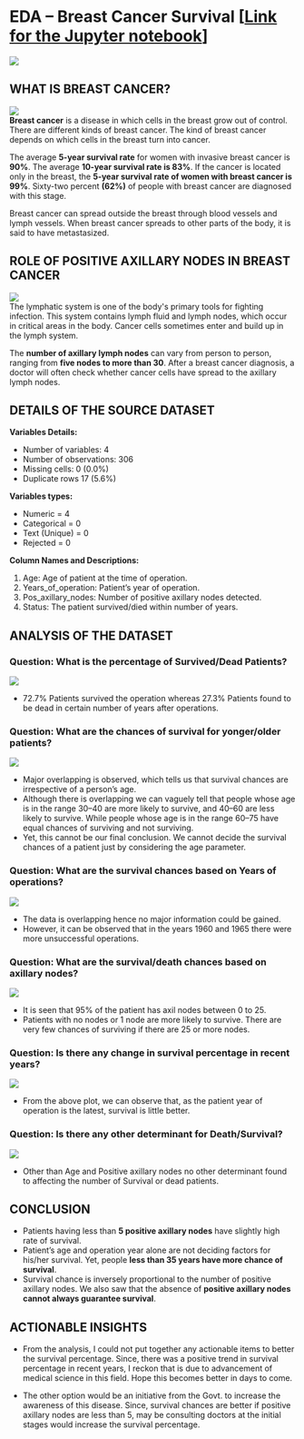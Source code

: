 # EDA – Breast Cancer Survival [[Link for the Jupyter notebook](https://github.com/chakrabortyraju/MyRepo/blob/a5d6907a79b01b647999fe229053e123d35ca583/Jupyter_Notebooks/EDA%20-%20Wine_Quality.ipynb)]
[![](https://github.com/chakrabortyraju/MyRepo/blob/master/images/breast-cancer-facts-what-is-breast-cancer.jpeg)](https://github.com/chakrabortyraju/MyRepo/blob/master/images/breast-cancer-facts-what-is-breast-cancer.jpeg)
## WHAT IS BREAST CANCER?
[![](https://github.com/chakrabortyraju/MyRepo/blob/master/images/download.jpg)](https://github.com/chakrabortyraju/MyRepo/blob/master/images/download.jpg)<br/>
**Breast cancer** is a disease in which cells in the breast grow out of control. There are different kinds of breast cancer. The kind of breast cancer depends on which cells in the breast turn into cancer.

The average **5-year survival rate** for women with invasive breast cancer is **90%**. The average **10-year survival rate is 83%**. If the cancer is located only in the breast, the **5-year survival rate of women with breast cancer is 99%**. Sixty-two percent **(62%)** of people with breast cancer are diagnosed with this stage.

Breast cancer can spread outside the breast through blood vessels and lymph vessels. When breast cancer spreads to other parts of the body, it is said to have metastasized.
## ROLE OF POSITIVE AXILLARY NODES IN BREAST CANCER
[![](https://github.com/chakrabortyraju/MyRepo/blob/master/images/images.jpg)](https://github.com/chakrabortyraju/MyRepo/blob/master/images/images.jpg)<br/>
The lymphatic system is one of the body's primary tools for fighting infection. This system contains lymph fluid and lymph nodes, which occur in critical areas in the body. Cancer cells sometimes enter and build up in the lymph system.

The **number of axillary lymph nodes** can vary from person to person, ranging from **five nodes to more than 30**. After a breast cancer diagnosis, a doctor will often check whether cancer cells have spread to the axillary lymph nodes.
## DETAILS OF THE SOURCE DATASET
**Variables Details:**
- Number of variables: 4
- Number of observations: 306
- Missing cells: 0 (0.0%)
- Duplicate rows 17 (5.6%)

**Variables types:**
- Numeric = 4
- Categorical = 0
- Text (Unique) = 0
- Rejected = 0

**Column Names and Descriptions:**
1. Age: Age of patient at the time of operation.
2. Years_of_operation: Patient’s year of operation.
3. Pos_axillary_nodes: Number of positive axillary nodes detected.
4. Status: The patient survived/died within number of years.
## ANALYSIS OF THE DATASET
### Question: What is the percentage of Survived/Dead Patients?
[![](https://github.com/chakrabortyraju/MyRepo/blob/master/images/1.png)](https://github.com/chakrabortyraju/MyRepo/blob/master/images/1.png)
- 72.7% Patients survived the operation whereas 27.3% Patients found to be dead in certain number of years after operations.
### Question: What are the chances of survival for yonger/older patients?
[![](https://github.com/chakrabortyraju/MyRepo/blob/master/images/age.png)](https://github.com/chakrabortyraju/MyRepo/blob/master/images/age.png)
- Major overlapping is observed, which tells us that survival chances are irrespective of a person’s age.
- Although there is overlapping we can vaguely tell that people whose age is in the range 30–40 are more likely to survive, and 40–60 are less likely to survive. While people whose age is in the range 60–75 have equal chances of surviving and not surviving.
- Yet, this cannot be our final conclusion. We cannot decide the survival chances of a patient just by considering the age parameter.
### Question: What are the survival chances based on Years of operations?
[![](https://github.com/chakrabortyraju/MyRepo/blob/master/images/years.png)](https://github.com/chakrabortyraju/MyRepo/blob/master/images/years.png)
- The data is overlapping hence no major information could be gained.
- However, it can be observed that in the years 1960 and 1965 there were more unsuccessful operations.
### Question: What are the survival/death chances based on axillary nodes?
[![](https://github.com/chakrabortyraju/MyRepo/blob/master/images/nodes.png)](https://github.com/chakrabortyraju/MyRepo/blob/master/images/nodes.png)
- It is seen that 95% of the patient has axil nodes between 0 to 25.
- Patients with no nodes or 1 node are more likely to survive. There are very few chances of surviving if there are 25 or more nodes.
### Question: Is there any change in survival percentage in recent years?
[![](https://github.com/chakrabortyraju/MyRepo/blob/master/images/years_1.png)](https://github.com/chakrabortyraju/MyRepo/blob/master/images/years_1.png)
- From the above plot, we can observe that, as the patient year of operation is the latest, survival is little better.
### Question: Is there any other determinant for Death/Survival?
[![](https://github.com/chakrabortyraju/MyRepo/blob/master/images/corr.png)](https://github.com/chakrabortyraju/MyRepo/blob/master/images/corr.png)
- Other than Age and Positive axillary nodes no other determinant found to affecting the number of Survival or dead patients.
## CONCLUSION
- Patients having less than **5 positive axillary nodes** have slightly high rate of     survival.
- Patient’s age and operation year alone are not deciding factors for his/her survival. Yet, people **less than 35 years have more chance of survival**.
- Survival chance is inversely proportional to the number of positive axillary nodes. We also saw that the absence of **positive axillary nodes cannot always guarantee survival**.
## ACTIONABLE INSIGHTS
- From the analysis, I could not put together any actionable items to better the survival percentage. Since, there was a positive trend in survival percentage in recent years, I reckon that is due to advancement of medical science in this field. Hope this becomes better in days to come.

- The other option would be an initiative from the Govt. to increase the awareness of this disease. Since, survival chances are better if positive axillary nodes are less than 5, may be consulting doctors at the initial stages would increase the survival percentage.
